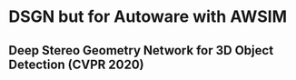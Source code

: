 # DSGN but for Autoware with AWSIM 
## Deep Stereo Geometry Network for 3D Object Detection (CVPR 2020)


